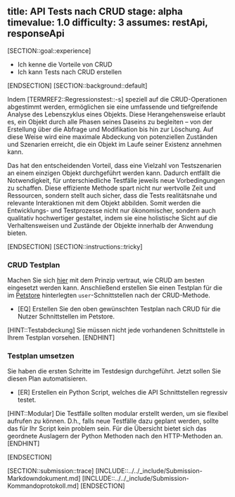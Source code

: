 title: API Tests nach CRUD 
stage: alpha
timevalue: 1.0
difficulty: 3
assumes: restApi, responseApi
---
[SECTION::goal::experience]

- Ich kenne die Vorteile von CRUD
- Ich kann Tests nach CRUD erstellen

[ENDSECTION]
[SECTION::background::default]

Indem [TERMREF2::Regressionstest::-s] speziell auf die CRUD-Operationen abgestimmt werden,
ermöglichen sie eine umfassende und tiefgreifende Analyse des Lebenszyklus eines Objekts. Diese
Herangehensweise erlaubt es, ein Objekt durch alle Phasen seines Daseins zu begleiten – von der Erstellung
über die Abfrage und Modifikation bis hin zur Löschung. Auf diese Weise wird eine maximale Abdeckung von
potenziellen Zuständen und Szenarien erreicht, die ein Objekt im Laufe seiner Existenz annehmen kann.

Das hat den entscheidenden Vorteil, dass eine Vielzahl von Testszenarien an einem einzigen Objekt durchgeführt
werden kann. Dadurch entfällt die Notwendigkeit, für unterschiedliche Testfälle jeweils neue Vorbedingungen zu
schaffen. Diese effiziente Methode spart nicht nur wertvolle Zeit und Ressourcen, sondern stellt auch sicher,
dass die Tests realitätsnahe und relevante Interaktionen mit dem Objekt abbilden. Somit werden die Entwicklungs-
und Testprozesse nicht nur ökonomischer, sondern auch qualitativ hochwertiger gestaltet, indem sie eine holistische
Sicht auf die Verhaltensweisen und Zustände der Objekte innerhalb der Anwendung bieten.

[ENDSECTION]
[SECTION::instructions::tricky]

### CRUD Testplan

Machen Sie sich [hier](https://codebots.com/crud/how-to-test-CRUD) mit dem Prinzip vertraut, wie CRUD am besten eingesetzt werden kann. Anschließend erstellen Sie einen Testplan für die im [Petstore](https://petstore.swagger.io)
hinterlegten `user`-Schnittstellen nach der CRUD-Methode.

- [EQ] Erstellen Sie den oben gewünschten Testplan nach CRUD für die Nutzer Schnittstellen im Petstore.

[HINT::Testabdeckung]
Sie müssen nicht jede vorhandenen Schnittstelle in Ihrem Testplan vorsehen.
[ENDHINT]

### Testplan umsetzen

Sie haben die ersten Schritte im Testdesign durchgeführt. Jetzt sollen Sie diesen Plan automatisieren.

- [ER] Erstellen ein Python Script, welches die API Schnittstellen regressiv testet.

[HINT::Modular]
Die Testfälle sollten modular erstellt werden, um sie flexibel aufrufen zu können. D.h., falls neue
Testfälle dazu geplant werden, sollte das für Ihr Script kein problem sein. Für die Übersicht bietet sich
das geordnete Auslagern der Python Methoden nach den HTTP-Methoden an.
[ENDHINT]

[ENDSECTION]

[SECTION::submission::trace]
[INCLUDE::../../_include/Submission-Markdowndokument.md]
[INCLUDE::../../_include/Submission-Kommandoprotokoll.md]
[ENDSECTION]
